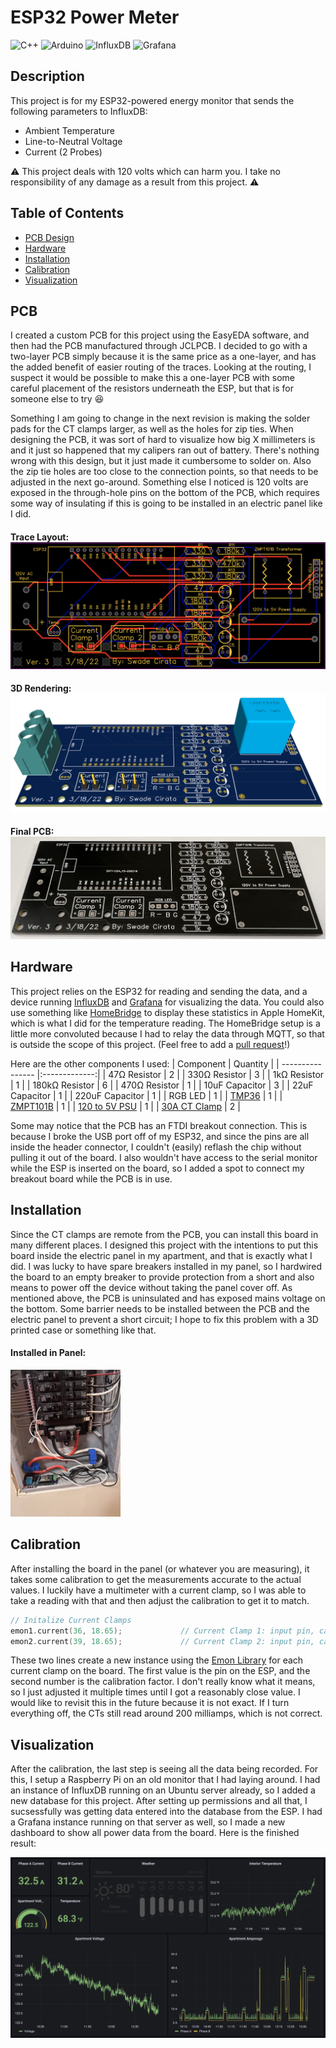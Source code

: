 # ESP32 Power Meter 
  ![C++](https://img.shields.io/badge/c++-%2300599C.svg?style=for-the-badge&logo=c%2B%2B&logoColor=white)
  ![Arduino](https://img.shields.io/badge/-Arduino-00979D?style=for-the-badge&logo=Arduino&logoColor=white)
  ![InfluxDB](https://img.shields.io/badge/InfluxDB-22ADF6?style=for-the-badge&logo=InfluxDB&logoColor=white)
  ![Grafana](https://img.shields.io/badge/grafana-%23F46800.svg?style=for-the-badge&logo=grafana&logoColor=white)

  ## Description 
  This project is for my ESP32-powered energy monitor that sends the following parameters to InfluxDB:
  * Ambient Temperature
  * Line-to-Neutral Voltage
  * Current (2 Probes)
  
  :warning: This project deals with 120 volts which can harm you. I take no responsibility of any damage as a result from this project. :warning:

  ## Table of Contents
  * [PCB Design](#pcb)  
  * [Hardware](#hardware)
  * [Installation](#installation)
  * [Calibration](#calibration)
  * [Visualization](#visualization)

  ## PCB
  I created a custom PCB for this project using the EasyEDA software, and then had the PCB manufactured through JCLPCB. I decided to go with a two-layer PCB simply because it is the same price as a one-layer, and has the added benefit of easier routing of the traces. Looking at the routing, I suspect it would be possible to make this a one-layer PCB with some careful placement of the resistors underneath the ESP, but that is for someone else to try :laughing:
  
  Something I am going to change in the next revision is making the solder pads for the CT clamps larger, as well as the holes for zip ties. When designing the PCB, it was sort of hard to visualize how big X millimeters is and it just so happened that my calipers ran out of battery. There's nothing wrong with this design, but it just made it cumbersome to solder on. Also the zip tie holes are too close to the connection points, so that needs to be adjusted in the next go-around. Something else I noticed is 120 volts are exposed in the through-hole pins on the bottom of the PCB, which requires some way of insulating if this is going to be installed in an electric panel like I did.
  
  #### Trace Layout: ![alt text](https://github.com/SwadeDotExe/ESP32-Power-Meter/blob/main/Images/TraceLayout.png "PCB Trace Layout")
  #### 3D Rendering: ![alt text](https://github.com/SwadeDotExe/ESP32-Power-Meter/blob/main/Images/PCB%203D%20Rendering.png "PCB 3D Rendering")
  #### Final PCB: ![alt text](https://github.com/SwadeDotExe/ESP32-Power-Meter/blob/main/Images/Final%20PCB.jpg "Final PCB")
  
  ## Hardware 
  This project relies on the ESP32 for reading and sending the data, and a device running [InfluxDB](https://docs.influxdata.com/influxdb/v2.0/install/) and [Grafana](https://grafana.com/docs/grafana/latest/setup-grafana/installation/debian/) for visualizing the data. You could also use something like [HomeBridge](https://github.com/homebridge/homebridge) to display these statistics in Apple HomeKit, which is what I did for the temperature reading. The HomeBridge setup is a little more convoluted because I had to relay the data through MQTT, so that is outside the scope of this project. (Feel free to add a [pull request](https://github.com/SwadeDotExe/ESP32-Power-Meter/pulls)!)
  
  Here are the other components I used:
  | Component        | Quantity      |
  | ---------------- |:-------------:|
  | 47Ω Resistor     | 2             |
  | 330Ω Resistor    | 3             |
  | 1kΩ Resistor     | 1             |
  | 180kΩ Resistor   | 6             |
  | 470Ω Resistor    | 1             |
  | 10uF Capacitor   | 3             |
  | 22uF Capacitor   | 1             |
  | 220uF Capacitor  | 1             |
  | RGB LED          | 1             |
  | [TMP36](https://learn.adafruit.com/tmp36-temperature-sensor)            | 1             |
  | [ZMPT101B](https://www.aliexpress.com/w/wholesale-zmpt101b.html)         | 1             |
  | [120 to 5V PSU](https://www.digikey.com/en/products/detail/recom-power/RAC02-05SGB/6677091) | 1 |
  | [30A CT Clamp](https://www.amazon.com/JANSANE-SCT-013-030-Non-invasive-Split-Core-Transformer/dp/B07JNDRJQ4/ref=pd_lpo_2?pd_rd_i=B07JNDRJQ4&th=1) | 2 |
  
  Some may notice that the PCB has an FTDI breakout connection. This is because I broke the USB port off of my ESP32, and since the pins are all inside the header connector, I couldn't (easily) reflash the chip without pulling it out of the board. I also wouldn't have access to the serial monitor while the ESP is inserted on the board, so I added a spot to connect my breakout board while the PCB is in use.
  
  ## Installation
  Since the CT clamps are remote from the PCB, you can install this board in many different places. I designed this project with the intentions to put this board inside the electric panel in my apartment, and that is exactly what I did. I was lucky to have spare breakers installed in my panel, so I hardwired the board to an empty breaker to provide protection from a short and also means to power off the device without taking the panel cover off. As mentioned above, the PCB is uninsulated and has exposed mains voltage on the bottom. Some barrier needs to be installed between the PCB and the electric panel to prevent a short circuit; I hope to fix this problem with a 3D printed case or something like that.
  
  #### Installed in Panel: 
  <img src="https://github.com/SwadeDotExe/ESP32-Power-Meter/blob/main/Images/InstalledinPanel.jpg" width=35% height=35%>
  
  ## Calibration
  After installing the board in the panel (or whatever you are measuring), it takes some calibration to get the measurements accurate to the actual values. I luckily have a multimeter with a current clamp, so I was able to take a reading with that and then adjust the calibration to get it to match. 
  
  ```cpp
  // Initalize Current Clamps
  emon1.current(36, 18.65);             // Current Clamp 1: input pin, calibration.
  emon2.current(39, 18.65);             // Current Clamp 2: input pin, calibration.
```
  These two lines create a new instance using the [Emon Library](https://github.com/openenergymonitor/EmonLib) for each current clamp on the board. The first value is the pin on the ESP, and the second number is the calibration factor. I don't really know what it means, so I just adjusted it multiple times until I got a reasonably close value. I would like to revisit this in the future because it is not exact. If I turn everything off, the CTs still read around 200 milliamps, which is not correct.
  
  ## Visualization
  After the calibration, the last step is seeing all the data being recorded. For this, I setup a Raspberry Pi on an old monitor that I had laying around. I had an instance of InfluxDB running on an Ubuntu server already, so I added a new database for this project. After setting up permissions and all that, I sucsessfully was getting data entered into the database from the ESP. I had a Grafana instance running on that server as well, so I made a new dashboard to show all power data from the board. Here is the finished result: 

![alt text](https://github.com/SwadeDotExe/ESP32-Power-Meter/blob/main/Images/Dashboard.jpg "Dashboard")
